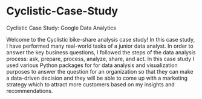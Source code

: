 # Cyclistic-Case-Study
Cyclistic Case Study: Google Data Analytics

Welcome to the Cyclistic bike-share analysis case study! In this case study, I have performed many real-world tasks of a junior
data analyst. In order to answer the key business questions, I followed the steps of the data analysis process: ask, prepare, process, analyze, share,
and act. In this case study I used various Python packages for for data analysis and visualization purposes to answer the question for an organization so that they can make a data-driven decision and they will be able to come up with a marketing strategy which to attract more customers based on my insights and recommendations. 
